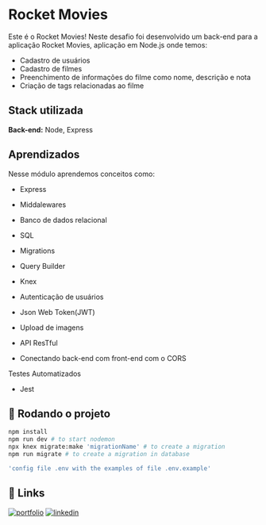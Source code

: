# Rocket Movies

Este é o Rocket Movies! Neste desafio foi desenvolvido um back-end para a aplicação Rocket Movies, aplicação em Node.js onde temos:

- Cadastro de usuários
- Cadastro de filmes
- Preenchimento de informações do filme como nome, descrição e nota
- Criação de tags relacionadas ao filme

## Stack utilizada

**Back-end:** Node, Express

## Aprendizados

Nesse módulo aprendemos conceitos como:

- Express
- Middalewares
- Banco de dados relacional
- SQL
- Migrations
- Query Builder
- Knex

- Autenticação de usuários
- Json Web Token(JWT)
- Upload de imagens
- API ResTful 
- Conectando back-end com front-end com o CORS

Testes Automatizados
- Jest

## 🚀 Rodando o projeto

```bash
npm install
npm run dev # to start nodemon
npx knex migrate:make 'migrationName' # to create a migration
npm run migrate # to create a migration in database

'config file .env with the examples of file .env.example'
```

## 🔗 Links

[![portfolio](https://img.shields.io/badge/my_portfolio-000?style=for-the-badge&logo=ko-fi&logoColor=white)](https://felipeeduardodevnext.netlify.app/)
[![linkedin](https://img.shields.io/badge/linkedin-0A66C2?style=for-the-badge&logo=linkedin&logoColor=white)](https://www.linkedin.com/in/felipepereiraeduardo/)
